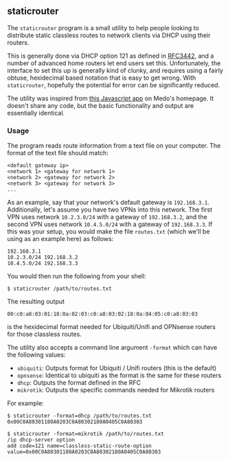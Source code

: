 ## staticrouter

The `staticrouter` program is a small utility to help people looking to
distribute static classless routes to network clients via DHCP using their
routers.

This is generally done via DHCP option 121 as defined in
[RFC3442](https://www.rfc-editor.org/rfc/rfc3442), and a number of advanced
home routers let end users set this. Unfortunately, the interface to set
this up is generally kind of clunky, and requires using a fairly obtuse,
hexidecimal based notation that is easy to get wrong. With `staticrouter`,
hopefully the potential for error can be significantly reduced.

The utility was inspired from
[this Javascript app](https://www.medo64.com/2018/01/configuring-classless-static-route-option/)
on Medo's homepage. It doesn't share any code, but the basic functionality
and output are essentially identical.

### Usage

The program reads route information from a text file on your computer. The
format of the text file should match:

```text
<default gateway ip>
<network 1> <gateway for network 1>
<network 2> <gateway for network 2>
<network 3> <gateway for network 3>
...
```

As an example, say that your network's default gateway is `192.168.3.1`.
Additionally, let's assume you have two VPNs into this network. The first
VPN uses network `10.2.3.0/24` with a gateway of `192.168.3.2`, and the
second VPN uses network `10.4.5.0/24` with a gateway of `192.168.3.3`. If
this was your setup, you would make the file `routes.txt` (which we'll be
using as an example here) as follows:

```text
192.168.3.1
10.2.3.0/24 192.168.3.2
10.4.5.0/24 192.168.3.3
```

You would then run the following from your shell:
```shell
$ staticrouter /path/to/routes.txt
```

The resulting output

```shell
00:c0:a8:03:01:18:0a:02:03:c0:a8:03:02:18:0a:04:05:c0:a8:03:03
```

is the hexidecimal format needed for Ubiquiti/Unifi and OPNsense routers for
those classless routes.

The utility also accepts a command line argument `-format` which can have the
following values:

* `ubiquiti`: Outputs format for Ubiquiti / Unifi routers (this is the default)
* `opnsense`: Identical to ubiquiti as the format is the same for these routers
* `dhcp`: Outputs the format defined in the RFC
* `mikrotik`: Outputs the specific commands needed for Mikrotik routers

For example:

```shell
$ staticrouter -format=dhcp /path/to/routes.txt
0x00C0A80301180A0203C0A80302180A0405C0A80303
```

```shell
$ staticrouter -format=mikrotik /path/to/routes.txt
/ip dhcp-server option
add code=121 name=classless-static-route-option value=0x00C0A80301180A0203C0A80302180A0405C0A80303
```